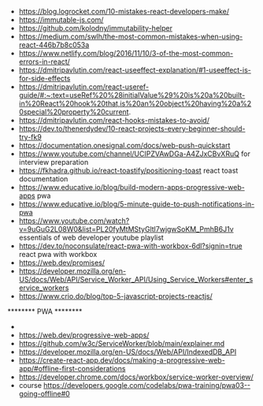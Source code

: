 <!-- ![10-mistakes-react-developers-make](https://blog.logrocket.com/10-mistakes-react-developers-make/) -->
- https://blog.logrocket.com/10-mistakes-react-developers-make/
- https://immutable-js.com/
- https://github.com/kolodny/immutability-helper
- https://medium.com/swlh/the-most-common-mistakes-when-using-react-446b7b8c053a
- https://www.netlify.com/blog/2016/11/10/3-of-the-most-common-errors-in-react/
- https://dmitripavlutin.com/react-useeffect-explanation/#1-useeffect-is-for-side-effects
- https://dmitripavlutin.com/react-useref-guide/#:~:text=useRef%20%28initialValue%29%20is%20a%20built-in%20React%20hook%20that,is%20an%20object%20having%20a%20special%20property%20current. 
- https://dmitripavlutin.com/react-hooks-mistakes-to-avoid/
- https://dev.to/thenerdydev/10-react-projects-every-beginner-should-try-fk9
- https://documentation.onesignal.com/docs/web-push-quickstart
- https://www.youtube.com/channel/UCIPZVAwDGa-A4ZJxCBvXRuQ for interview preparation 
- https://fkhadra.github.io/react-toastify/positioning-toast react toast documentation
- https://www.educative.io/blog/build-modern-apps-progressive-web-apps pwa
- https://www.educative.io/blog/5-minute-guide-to-push-notifications-in-pwa 
- https://www.youtube.com/watch?v=9uGuG2L08W0&list=PL20fyMtMStyGltl7wjgwSoKM_PmhB6J1v essentials of web developer youtube playlist
- https://dev.to/noconsulate/react-pwa-with-workbox-6dl?signin=true react pwa with workbox
- https://web.dev/promises/ 
- https://developer.mozilla.org/en-US/docs/Web/API/Service_Worker_API/Using_Service_Workers#enter_service_workers  
- https://www.crio.do/blog/top-5-javascript-projects-reactjs/

******** PWA  ********

- 
- https://web.dev/progressive-web-apps/
- https://github.com/w3c/ServiceWorker/blob/main/explainer.md
- https://developer.mozilla.org/en-US/docs/Web/API/IndexedDB_API
- https://create-react-app.dev/docs/making-a-progressive-web-app/#offline-first-considerations
- https://developer.chrome.com/docs/workbox/service-worker-overview/
- course https://developers.google.com/codelabs/pwa-training/pwa03--going-offline#0
